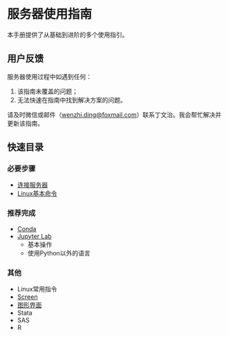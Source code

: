 # 服务器使用指南

本手册提供了从基础到进阶的多个使用指引。

## 用户反馈

服务器使用过程中如遇到任何：

1. 该指南未覆盖的问题；
2. 无法快速在指南中找到解决方案的问题。

请及时微信或邮件（wenzhi.ding@foxmail.com）联系丁文治。我会帮忙解决并更新该指南。



## 快速目录

### 必要步骤

- [连接服务器](/01-connect/win/)
- [Linux基本命令](/08-linux/basic/)

### 推荐完成

- [Conda](/02-conda/install/)
- [Jupyter Lab](/03-jupyter/install)
	* 基本操作
	* 使用Python以外的语言


### 其他

- Linux常用指令
- [Screen](/08-linux/screen/)
- [图形界面](/08-linux/gui/)
- Stata
- SAS
- R
